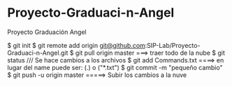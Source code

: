 Proyecto-Graduaci-n-Angel
=========================

Proyecto Graduación Angel

$ git init 
$ git remote add origin git@github.com:SIP-Lab/Proyecto-Graduaci-n-Angel.git 
$ git pull origin master ===> traer todo de la nube 
$ git status /// Se hace cambios a los archivos 
$ git add Commands.txt ====> en lugar del name puede ser: (.) o ("*.txt") 
$ git commit -m "pequeño cambio" 
$ git push -u origin master =====> Subir los cambios a la nuve
